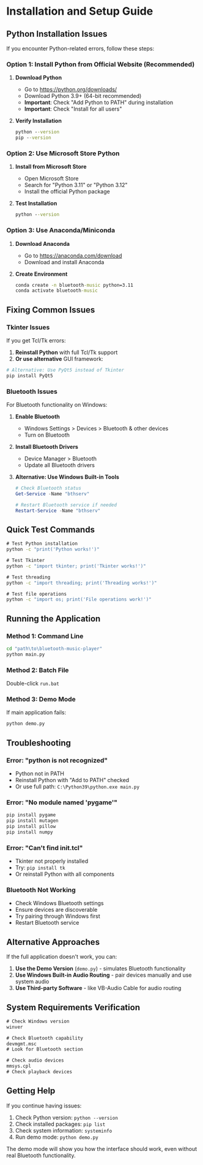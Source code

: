 # Installation and Setup Guide

## Python Installation Issues

If you encounter Python-related errors, follow these steps:

### Option 1: Install Python from Official Website (Recommended)

1. **Download Python**
   - Go to https://python.org/downloads/
   - Download Python 3.9+ (64-bit recommended)
   - **Important**: Check "Add Python to PATH" during installation
   - **Important**: Check "Install for all users"

2. **Verify Installation**
   ```cmd
   python --version
   pip --version
   ```

### Option 2: Use Microsoft Store Python

1. **Install from Microsoft Store**
   - Open Microsoft Store
   - Search for "Python 3.11" or "Python 3.12"
   - Install the official Python package

2. **Test Installation**
   ```cmd
   python --version
   ```

### Option 3: Use Anaconda/Miniconda

1. **Download Anaconda**
   - Go to https://anaconda.com/download
   - Download and install Anaconda

2. **Create Environment**
   ```cmd
   conda create -n bluetooth-music python=3.11
   conda activate bluetooth-music
   ```

## Fixing Common Issues

### Tkinter Issues

If you get Tcl/Tk errors:

1. **Reinstall Python** with full Tcl/Tk support
2. **Or use alternative** GUI framework:

```python
# Alternative: Use PyQt5 instead of Tkinter
pip install PyQt5
```

### Bluetooth Issues

For Bluetooth functionality on Windows:

1. **Enable Bluetooth**
   - Windows Settings > Devices > Bluetooth & other devices
   - Turn on Bluetooth

2. **Install Bluetooth Drivers**
   - Device Manager > Bluetooth
   - Update all Bluetooth drivers

3. **Alternative: Use Windows Built-in Tools**
   ```powershell
   # Check Bluetooth status
   Get-Service -Name "bthserv"
   
   # Restart Bluetooth service if needed
   Restart-Service -Name "bthserv"
   ```

## Quick Test Commands

```cmd
# Test Python installation
python -c "print('Python works!')"

# Test Tkinter
python -c "import tkinter; print('Tkinter works!')"

# Test threading
python -c "import threading; print('Threading works!')"

# Test file operations
python -c "import os; print('File operations work!')"
```

## Running the Application

### Method 1: Command Line
```cmd
cd "path\to\bluetooth-music-player"
python main.py
```

### Method 2: Batch File
Double-click `run.bat`

### Method 3: Demo Mode
If main application fails:
```cmd
python demo.py
```

## Troubleshooting

### Error: "python is not recognized"
- Python not in PATH
- Reinstall Python with "Add to PATH" checked
- Or use full path: `C:\Python39\python.exe main.py`

### Error: "No module named 'pygame'"
```cmd
pip install pygame
pip install mutagen
pip install pillow
pip install numpy
```

### Error: "Can't find init.tcl"
- Tkinter not properly installed
- Try: `pip install tk`
- Or reinstall Python with all components

### Bluetooth Not Working
- Check Windows Bluetooth settings
- Ensure devices are discoverable
- Try pairing through Windows first
- Restart Bluetooth service

## Alternative Approaches

If the full application doesn't work, you can:

1. **Use the Demo Version** (`demo.py`) - simulates Bluetooth functionality
2. **Use Windows Built-in Audio Routing** - pair devices manually and use system audio
3. **Use Third-party Software** - like VB-Audio Cable for audio routing

## System Requirements Verification

```cmd
# Check Windows version
winver

# Check Bluetooth capability
devmgmt.msc
# Look for Bluetooth section

# Check audio devices
mmsys.cpl
# Check playback devices
```

## Getting Help

If you continue having issues:

1. Check Python version: `python --version`
2. Check installed packages: `pip list`
3. Check system information: `systeminfo`
4. Run demo mode: `python demo.py`

The demo mode will show you how the interface should work, even without real Bluetooth functionality.